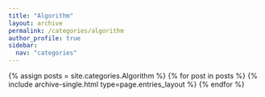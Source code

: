 ```yaml
---
title: "Algorithm"
layout: archive
permalink: /categories/algorithm
author_profile: true
sidebar:
  nav: "categories"
---
```


{% assign posts = site.categories.Algorithm %}
{% for post in posts %}
  {% include archive-single.html type=page.entries_layout %}
{% endfor %}